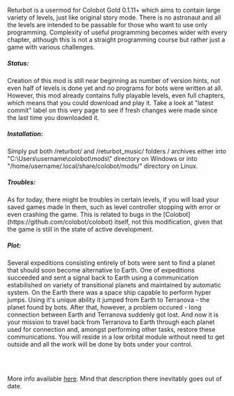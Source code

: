 Returbot is a usermod for Colobot Gold 0.1.11+ which aims to contain large variety of levels, just like original story mode. There is no astronaut and all the levels are intended to be passable for those who want to use only programming. Complexity of useful programming becomes wider with every chapter, although this is not a straight programming course but rather just a game with various challenges.

<h5>Status:</h5>
Creation of this mod is still near beginning as number of version hints, not even half of levels is done yet and no programs for bots were written at all. However, this mod already contains fully playable levels, even full chapters, which means that you could download and play it. Take a look at "latest commit" label on this very page to see if fresh changes were made since the last time you downloaded it.

<h5>Installation:</h5>
Simply put both /returbot/ and /returbot_music/ folders / archives either into "C:\Users\username\colobot\mods\" directory on Windows or into "/home/username/.local/share/colobot/mods/" directory on Linux.

<h5>Troubles:</h5>
As for today, there might be troubles in certain levels, if you will load your saved games made in them, such as level controller stopping with error or even crashing the game. This is related to bugs in the [Colobot](https://github.com/colobot/colobot) itself, not this modification, given that the game is still in the state of active development.

<h5>Plot:</h5>
Several expeditions consisting entirely of bots were sent to find a planet that should soon become alternative to Earth. One of expeditions succeeded and sent a signal back to Earth using a communication estabilished on variety of transitional planets and maintained by automatic system. On the Earth there was a space ship capable to perform hyper jumps. Using it's unique ability it jumped from Earth to Terranova - the planet found by bots. After that, however, a problem occured - long connection between Earth and Terranova suddenly got lost. And now it is your mission to travel back from Terranova to Earth through each planet used for connection and, amongst performing other tasks, restore these communications. You will reside in a low orbital module without need to get outside and all the work will be done by bots under your control.

<br><br>

More info available [here](https://colobot.info/forum/showthread.php?tid=949&pid=8033). Mind that description there inevitably goes out of date.
